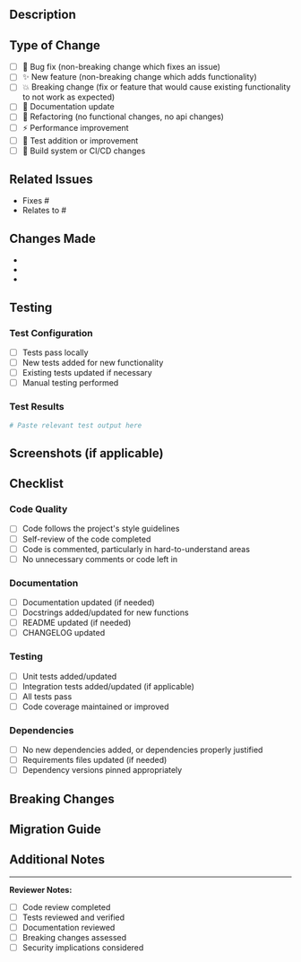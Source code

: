## Description

<!-- Provide a brief description of the changes in this PR -->

## Type of Change

<!-- Mark the relevant option with an "x" -->

- [ ] 🐛 Bug fix (non-breaking change which fixes an issue)
- [ ] ✨ New feature (non-breaking change which adds functionality)
- [ ] 💥 Breaking change (fix or feature that would cause existing functionality to not work as expected)
- [ ] 📝 Documentation update
- [ ] 🔧 Refactoring (no functional changes, no api changes)
- [ ] ⚡ Performance improvement
- [ ] 🧪 Test addition or improvement
- [ ] 🔨 Build system or CI/CD changes

## Related Issues

<!-- Link to related issues, e.g., "Fixes #123" or "Relates to #456" -->

- Fixes #
- Relates to #

## Changes Made

<!-- Provide a detailed list of changes -->

- 
- 
- 

## Testing

<!-- Describe the tests you ran to verify your changes -->

### Test Configuration

- [ ] Tests pass locally
- [ ] New tests added for new functionality
- [ ] Existing tests updated if necessary
- [ ] Manual testing performed

### Test Results

```bash
# Paste relevant test output here
```

## Screenshots (if applicable)

<!-- Add screenshots to help explain your changes -->

## Checklist

<!-- Mark completed items with an "x" -->

### Code Quality
- [ ] Code follows the project's style guidelines
- [ ] Self-review of the code completed
- [ ] Code is commented, particularly in hard-to-understand areas
- [ ] No unnecessary comments or code left in

### Documentation
- [ ] Documentation updated (if needed)
- [ ] Docstrings added/updated for new functions
- [ ] README updated (if needed)
- [ ] CHANGELOG updated

### Testing
- [ ] Unit tests added/updated
- [ ] Integration tests added/updated (if applicable)
- [ ] All tests pass
- [ ] Code coverage maintained or improved

### Dependencies
- [ ] No new dependencies added, or dependencies properly justified
- [ ] Requirements files updated (if needed)
- [ ] Dependency versions pinned appropriately

## Breaking Changes

<!-- If this is a breaking change, describe what breaks and migration steps -->

## Migration Guide

<!-- If needed, provide migration steps for users -->

## Additional Notes

<!-- Any additional information, context, or notes for reviewers -->

---

**Reviewer Notes:**
- [ ] Code review completed
- [ ] Tests reviewed and verified
- [ ] Documentation reviewed
- [ ] Breaking changes assessed
- [ ] Security implications considered 
